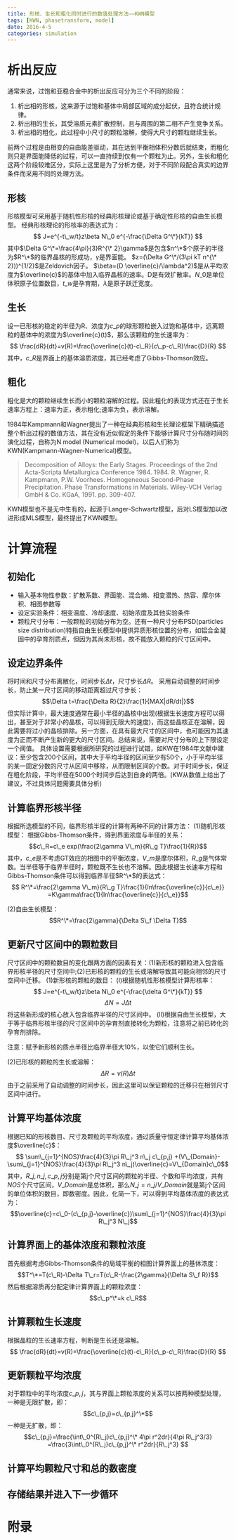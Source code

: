 ```yaml
---
title: 形核、生长和粗化同时进行的数值处理方法——KWN模型
tags: [KWN, phasetransform, model]
date: 2016-4-5
categories: simulation 
---
```


# 析出反应
通常来说，过饱和亚稳合金中的析出反应可分为三个不同的阶段：
1. 析出相的形核，这来源于过饱和基体中局部区域的成分起伏，且符合统计规律。
2. 析出相的生长，其受溶质元素扩散控制，且与周围的第二相不产生竞争关系。
3. 析出相的粗化，此过程中小尺寸的颗粒溶解，使得大尺寸的颗粒继续生长。

前两个过程是由相变的自由能差驱动，其在达到平衡相体积分数后就结束，而粗化则只是界面能降低的过程，可以一直持续到仅有一个颗粒为止。另外，生长和粗化这两个阶段较难区分，实际上这里是为了分析方便，对于不同阶段配合真实的边界条件而采用不同的处理方法。

## 形核
形核模型可采用基于随机性形核的经典形核理论或基于确定性形核的自由生长模型。
经典形核理论的形核率的表达式为：
$$ J=e^{-t\_w/t}z\beta N\_0 e^{-\frac{\Delta G^\*}{kT}} $$
其中$\Delta G^\*=\frac{4\pi}{3}R^{\* 2}\gamma$是包含$n^\*$个原子的半径为$R^\*$的临界晶核的形成功，$\gamma$是界面能。
$z=(\Delta G^\*/(3\pi kT n^{\* 2}))^{1/2}$是Zeldovich因子。
$\beta=(D \overline{c}/\lambda^2)$是从平均浓度为$\overline{c}$的基体中加入临界晶核的速率。D是有效扩散率。$N\_0$是单位体积原子位置数目，$t\_w$是孕育期，$\lambda$是原子跃迁宽度。

## 生长
设一已形核的稳定的半径为R、浓度为$c\_p$的球形颗粒嵌入过饱和基体中，远离颗粒的基体中的浓度为$\overline{c}(t)$，那么该颗粒的生长速率为：
$$ \frac{dR}{dt}=v(R)=\frac{\overline{c}(t)-c\_R}{c\_p-c\_R}\frac{D}{R} $$
其中，$c\_R$是界面上的基体溶质浓度，其已经考虑了Gibbs-Thomson效应。

## 粗化
粗化是大的颗粒继续生长而小的颗粒溶解的过程。因此粗化的表现方式还在于生长速率方程上：速率为正，表示粗化;速率为负，表示溶解。

1984年Kampmann和Wagner提出了一种在经典形核和生长理论框架下精确描述整个析出过程的数值方法，其在没有近似假定的条件下能够计算尺寸分布随时间的演化过程，自称为N model (Numerical model)，以后人们称为KWN(Kampmann-Wagner-Numerical)模型。

>	Decomposition of Alloys: the Early Stages. Proceedings of the 2nd Acta-Scripta Metallurgica Conference 1984. 1984.
>	R. Wagner, R. Kampmann, P.W. Voorhees. Homogeneous Second-Phase Precipitation. Phase Transformations in Materials. Wiley-VCH Verlag GmbH & Co. KGaA, 1991. pp. 309-407.

KWN模型也不是无中生有的，起源于Langer-Schwartz模型，后对LS模型加以改进形成MLS模型，最终提出了KWN模型。

# 计算流程

## 初始化 
- 输入基本物性参数：扩散系数、界面能、混合熵、相变潜热、热容、摩尔体积、相图参数等
- 设定实验条件：相变温度、冷却速度、初始浓度及其他实验条件
- 颗粒尺寸分布：一般颗粒的初始分布为空。还有一种尺寸分布PSD(particles size distribution)特指自由生长模型中提供异质形核位置的分布，如铝合金凝固中的孕育剂质点，但因为其尚未形核，故不能放入颗粒的尺寸区间中。

## 设定边界条件
将时间和尺寸分布离散化，时间步长$\Delta t$，尺寸步长$\Delta R$。
采用自动调整的时间步长，防止某一尺寸区间的移动距离超过尺寸步长：
$$\Delta t=\frac{\Delta R}{2}\frac{1}{MAX|dR/dt|}$$
但实际计算中，最大速度通常在最小半径的晶核中出现(根据生长速度方程可以得出，甚至对于非常小的晶核，可以得到无限大的速度)，而这些晶核正在溶解，因此需要将过小的晶核排除。另一方面，在具有最大尺寸的区间中，也可能因为其速度为正而不断产生新的更大的尺寸区间。总结来说，需要对尺寸分布的上下限设定一个阈值。
具体设置需要根据所研究的过程进行试错，如KW在1984年文献中建议：至少包含200个区间，其中大于平均半径的区间至少有50个，小于平均半径的某一固定分数的尺寸从区间中移除，从而限制区间的个数。对于时间步长，保证在粗化阶段，平均半径在5000个时间步后达到自身的两倍。(KW从数值上给出了建议，不过具体问题需要具体分析)

## 计算临界形核半径
根据所选模型的不同，临界形核半径的计算有两种不同的计算方法：
(1)随机形核模型：
根据Gibbs-Thomson条件，得到界面浓度与半径的关系：
$$c\_R=c\_e exp(\frac{2\gamma V\_m}{R\_g T}\frac{1}{R})$$
其中，$c\_e$是不考虑GT效应的相图中的平衡浓度，$V\_m$是摩尔体积，$R\_g$是气体常数。当半径等于临界半径时，颗粒既不生长也不溶解。因此根据生长速率方程和Gibbs-Thomson条件可以得到临界半径$R^\*$的表达式：
$$ R^\*=\frac{2\gamma V\_m}{R\_g T}\frac{1}{ln\frac{\overline{c}}{c\_e}}
=K\gamma\frac{1}{ln\frac{\overline{c}}{c\_e}}$$

(2)自由生长模型：
$$R^\*=\frac{2\gamma}{\Delta S\_f \Delta T}$$

## 更新尺寸区间中的颗粒数目
尺寸区间中的颗粒数目的变化跟两方面的因素有关：(1)新形核的颗粒进入包含临界形核半径的尺寸空间中;(2)已形核的颗粒的生长或溶解导致其可能向相邻的尺寸空间中迁移。
(1)新形核的颗粒的数目：
(I)根据随机性形核模型计算形核率：
$$ J=e^{-t\_w/t}z\beta N\_0 e^{-\frac{\delta G^\*}{kT}} $$
$$ \Delta N=J \Delta t $$
将这些新形成的核心放入包含临界半径的尺寸区间中。
(II)根据自由生长模型，大于等于临界形核半径的尺寸区间中的孕育剂直接转化为颗粒，注意将之前已转化的孕育剂排除。

注意：赋予新形核的质点半径比临界半径大10%，以使它们顺利生长。

(2)已形核的颗粒的生长或溶解：
$$\Delta R=v(R)\Delta t$$
由于之前采用了自动调整的时间步长，因此这里可以保证颗粒的迁移只在相邻尺寸区间中进行。

## 计算平均基体浓度
根据已知的形核数目、尺寸及颗粒的平均浓度，通过质量守恒定律计算平均基体浓度$\overline{c}$：
$$ \sum\_{j=1}^{NOS}\frac{4}{3}\pi R\_j^3 n\_j c\_{p,j}
+(V\_{Domain}-\sum\_{j=1}^{NOS}\frac{4}{3}\pi R\_j^3 n\_j)\overline{c}=V\_{Domain}c\_0$$
其中，$R\_j, n\_j, c\_{p,j}$分别是第j个尺寸区间的颗粒的半径、个数和平均浓度，共有$NOS$个尺寸区间，$V\_{Domain}$是总体积，那么$N\_j=n\_j/V\_{Domain}$就是第j个区间的单位体积的数目，即数密度。因此，化简一下，可以得到平均基体浓度的表达式为：
$$\overline{c}=c\_0-(c\_{p,j}-\overline{c})\sum\_{j=1}^{NOS}\frac{4}{3}\pi R\_j^3 N\_j$$

## 计算界面上的基体浓度和颗粒浓度
首先根据考虑Gibbs-Thomson条件的局域平衡的相图计算界面上的基体浓度：
$$T^\*=T(c\_R)-\Delta T\_r=T(c\_R-\frac{2\gamma}{\Delta S\_f R})$$
然后根据溶质再分配定律计算界面上的颗粒浓度：
$$c\_p^\*=k c\_R$$

## 计算颗粒生长速度
根据晶粒的生长速率方程，判断是生长还是溶解。
$$ \frac{dR}{dt}=v(R)=\frac{\overline{c}(t)-c\_R}{c\_p-c\_R}\frac{D}{R} $$

## 更新颗粒平均浓度
对于颗粒中的平均浓度$c\_{p,j}$，其与界面上颗粒浓度的关系可以按两种模型处理，
一种是无限扩散，即：
$$c\_{p,j}=c\_{p,j}^\*$$
一种是无扩散，即：
$$c\_{p,j}=\frac{\int\_0^{R\_j}c\_{p,j}^\* 4\pi r^2dr}{4\pi R\_j^3/3}
=\frac{3\int\_0^{R\_j}c\_{p,j}^\* r^2dr}{R\_j^3}
$$

## 计算平均颗粒尺寸和总的数密度

## 存储结果并进入下一步循环



# 附录
